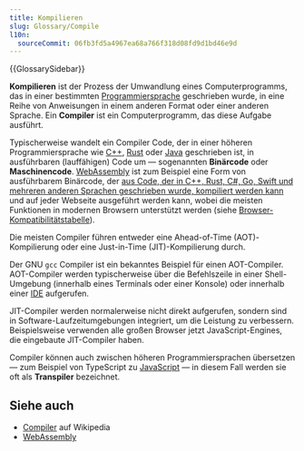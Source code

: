 ```yaml
---
title: Kompilieren
slug: Glossary/Compile
l10n:
  sourceCommit: 06fb3fd5a4967ea68a766f318d08fd9d1bd46e9d
---
```


{{GlossarySidebar}}

**Kompilieren** ist der Prozess der Umwandlung eines Computerprogramms, das in einer bestimmten [Programmiersprache](/de/docs/Glossary/computer_programming) geschrieben wurde, in eine Reihe von Anweisungen in einem anderen Format oder einer anderen Sprache. Ein **Compiler** ist ein Computerprogramm, das diese Aufgabe ausführt.

Typischerweise wandelt ein Compiler Code, der in einer höheren Programmiersprache wie [C++](https://en.wikipedia.org/wiki/C++), [Rust](<https://en.wikipedia.org/wiki/Rust_(programming_language)>) oder [Java](<https://en.wikipedia.org/wiki/Java_(programming_language)>) geschrieben ist, in ausführbaren (lauffähigen) Code um — sogenannten **Binärcode** oder **Maschinencode**. [WebAssembly](/de/docs/WebAssembly) ist zum Beispiel eine Form von ausführbarem Binärcode, der [aus Code, der in C++, Rust, C#, Go, Swift und mehreren anderen Sprachen geschrieben wurde, kompiliert werden kann](https://webassembly.org/getting-started/developers-guide/) und auf jeder Webseite ausgeführt werden kann, wobei die meisten Funktionen in modernen Browsern unterstützt werden (siehe [Browser-Kompatibilitätstabelle](/de/docs/WebAssembly#browser_compatibility)).

Die meisten Compiler führen entweder eine Ahead-of-Time (AOT)-Kompilierung oder eine Just-in-Time (JIT)-Kompilierung durch.

Der GNU `gcc` Compiler ist ein bekanntes Beispiel für einen AOT-Compiler. AOT-Compiler werden typischerweise über die Befehlszeile in einer Shell-Umgebung (innerhalb eines Terminals oder einer Konsole) oder innerhalb einer [IDE](/de/docs/Glossary/IDE) aufgerufen.

JIT-Compiler werden normalerweise nicht direkt aufgerufen, sondern sind in Software-Laufzeitumgebungen integriert, um die Leistung zu verbessern. Beispielsweise verwenden alle großen Browser jetzt JavaScript-Engines, die eingebaute JIT-Compiler haben.

Compiler können auch zwischen höheren Programmiersprachen übersetzen — zum Beispiel von TypeScript zu [JavaScript](/de/docs/Glossary/JavaScript) — in diesem Fall werden sie oft als **Transpiler** bezeichnet.

## Siehe auch

- [Compiler](https://en.wikipedia.org/wiki/Compiler) auf Wikipedia
- [WebAssembly](/de/docs/WebAssembly)
